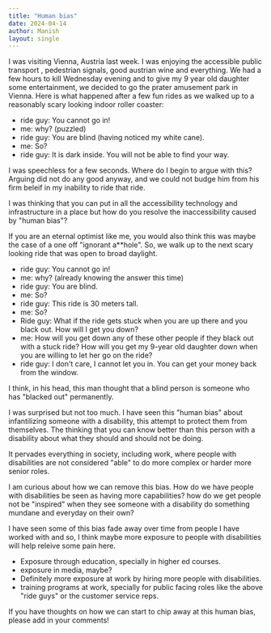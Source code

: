 ```yaml
---
title: "Human bias"
date: 2024-04-14
author: Manish
layout: single
---
```

I was visiting Vienna, Austria last week. I was enjoying the accessible public transport , pedestrian signals, good austrian wine and everything. 
We had a few hours to kill Wednesday evening and to give my 9 year old daughter some entertainment, we decided to go the prater amusement park in Vienna.
Here is what happened after a few fun rides as we walked up to a reasonably scary looking indoor roller coaster:
* ride guy: You cannot go in!
* me: why? (puzzled)
* ride guy: You are blind (having noticed my white cane).
* me: So?
* ride guy: It is dark inside. You will not be able to find your way.

I was speechless for a few seconds. Where do I begin to argue with this?
Arguing did not do any good anyway, and we could not budge him from his firm beleif in my inability to ride that ride.

I was thinking that you can put in all the accessibility technology and infrastructure in a place but how do you resolve the inaccessibility caused by "human bias"?

If you are an eternal optimist like me, you would also think this was maybe the case of a one off "ignorant a**hole". So, we walk up to the next scary looking ride that was open to broad daylight.
* ride guy: You cannot go in!
* me: why? (already knowing the answer this time)
* ride guy: You are blind.
* me: So?
* ride guy: This ride is 30 meters tall.
* me: So?
* Ride guy: What if the ride gets stuck when you are up there and you black out. How will I get you down?
* me: How will you get down any of these other people if they black out with a stuck ride? How will you get my 9-year old daughter down when you are willing to let her go on the ride?
* ride guy: I don't care, I cannot let you in. You can get your money back from the window.

I think, in his head, this man thought that a blind person is someone who has "blacked out" permanently.

I was surprised but not too much. I have seen this "human bias" about infantilizing someone with a disability, this attempt to protect them from themselves. The thinking that you can know better than this person with a disability about what they should and should not be doing.

It pervades everything in society, including work, where people with disabilities are not considered "able" to do more complex or harder more senior roles. 

I am curious about how we can remove this bias. How do we have people with disabilities be seen as having more capabilities? how do we get people not be "inspired" when they see someone with a disability do something mundane and everyday on their own?

I have seen some of this bias fade away over time from people I have worked with and so, I think maybe more exposure to people with disabilities will help releive some pain here.
* Exposure through education, specially in higher ed courses. 
* exposure in media, maybe?
* Definitely more exposure at work by hiring more people with disabilities.
* training programs at work, specially for public facing roles like the above "ride guys" or the customer service reps.

If you have thoughts on how we can start to chip away at this human bias, please add in your comments!